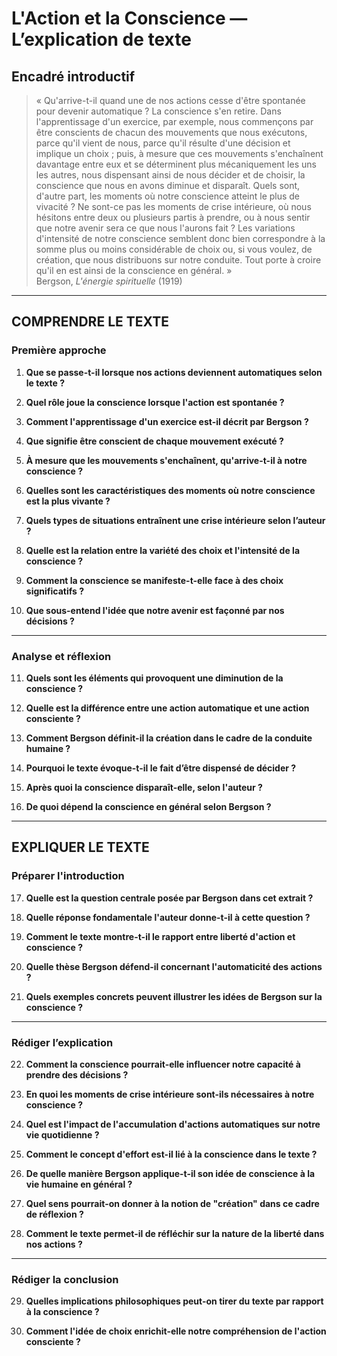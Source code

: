# L'Action et la Conscience — L’explication de texte

## Encadré introductif
> « Qu'arrive-t-il quand une de nos actions cesse d'être spontanée pour devenir automatique ? La conscience s'en retire. Dans l'apprentissage d'un exercice, par exemple, nous commençons par être conscients de chacun des mouvements que nous exécutons, parce qu'il vient de nous, parce qu'il résulte d'une décision et implique un choix ; puis, à mesure que ces mouvements s'enchaînent davantage entre eux et se déterminent plus mécaniquement les uns les autres, nous dispensant ainsi de nous décider et de choisir, la conscience que nous en avons diminue et disparaît. Quels sont, d'autre part, les moments où notre conscience atteint le plus de vivacité ? Ne sont-ce pas les moments de crise intérieure, où nous hésitons entre deux ou plusieurs partis à prendre, ou à nous sentir que notre avenir sera ce que nous l'aurons fait ? Les variations d'intensité de notre conscience semblent donc bien correspondre à la somme plus ou moins considérable de choix ou, si vous voulez, de création, que nous distribuons sur notre conduite. Tout porte à croire qu'il en est ainsi de la conscience en général. »  
>Bergson, *L'énergie spirituelle* (1919)

---

## COMPRENDRE LE TEXTE

### Première approche

1. **Que se passe-t-il lorsque nos actions deviennent automatiques selon le texte ?**

2. **Quel rôle joue la conscience lorsque l'action est spontanée ?**

3. **Comment l'apprentissage d'un exercice est-il décrit par Bergson ?**

4. **Que signifie être conscient de chaque mouvement exécuté ?**

5. **À mesure que les mouvements s'enchaînent, qu'arrive-t-il à notre conscience ?**

6. **Quelles sont les caractéristiques des moments où notre conscience est la plus vivante ?**

7. **Quels types de situations entraînent une crise intérieure selon l’auteur ?**

8. **Quelle est la relation entre la variété des choix et l'intensité de la conscience ?**

9. **Comment la conscience se manifeste-t-elle face à des choix significatifs ?**

10. **Que sous-entend l'idée que notre avenir est façonné par nos décisions ?**

---

### Analyse et réflexion

11. **Quels sont les éléments qui provoquent une diminution de la conscience ?**

12. **Quelle est la différence entre une action automatique et une action consciente ?**

13. **Comment Bergson définit-il la création dans le cadre de la conduite humaine ?**

14. **Pourquoi le texte évoque-t-il le fait d’être dispensé de décider ?**

15. **Après quoi la conscience disparaît-elle, selon l'auteur ?**

16. **De quoi dépend la conscience en général selon Bergson ?**

---

## EXPLIQUER LE TEXTE

### Préparer l'introduction

17. **Quelle est la question centrale posée par Bergson dans cet extrait ?**

18. **Quelle réponse fondamentale l'auteur donne-t-il à cette question ?**

19. **Comment le texte montre-t-il le rapport entre liberté d'action et conscience ?**

20. **Quelle thèse Bergson défend-il concernant l'automaticité des actions ?**

21. **Quels exemples concrets peuvent illustrer les idées de Bergson sur la conscience ?**

---

### Rédiger l’explication

22. **Comment la conscience pourrait-elle influencer notre capacité à prendre des décisions ?**

23. **En quoi les moments de crise intérieure sont-ils nécessaires à notre conscience ?**

24. **Quel est l'impact de l'accumulation d'actions automatiques sur notre vie quotidienne ?**

25. **Comment le concept d'effort est-il lié à la conscience dans le texte ?**

26. **De quelle manière Bergson applique-t-il son idée de conscience à la vie humaine en général ?**

27. **Quel sens pourrait-on donner à la notion de "création" dans ce cadre de réflexion ?**

28. **Comment le texte permet-il de réfléchir sur la nature de la liberté dans nos actions ?**

---

### Rédiger la conclusion

29. **Quelles implications philosophiques peut-on tirer du texte par rapport à la conscience ?**

30. **Comment l'idée de choix enrichit-elle notre compréhension de l'action consciente ?**